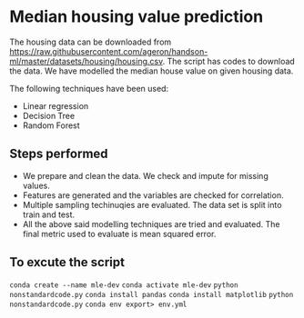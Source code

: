 # Median housing value prediction

The housing data can be downloaded from https://raw.githubusercontent.com/ageron/handson-ml/master/datasets/housing/housing.csv. The script has codes to download the data. We have modelled the median house value on given housing data. 

The following techniques have been used: 

 - Linear regression
 - Decision Tree
 - Random Forest

## Steps performed
 - We prepare and clean the data. We check and impute for missing values.
 - Features are generated and the variables are checked for correlation.
 - Multiple sampling techinuqies are evaluated. The data set is split into train and test.
 - All the above said modelling techniques are tried and evaluated. The final metric used to evaluate is mean squared error.

## To excute the script
```conda create --name mle-dev```
```conda activate mle-dev```
```python nonstandardcode.py```
```conda install pandas```
```conda install matplotlib```
```python nonstandardcode.py```
```conda env export> env.yml```
